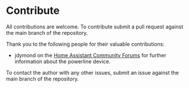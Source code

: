 # Contribute

All contributions are welcome. To contribute submit a pull request against the main branch of the repository.

Thank you to the following people for their valuable contributions:

* jdymond on the [Home Assistant Community Forums](community.home-assistant.io) for further information about the powerline device.

To contact the author with any other issues, submit an issue against the main branch of the repository.